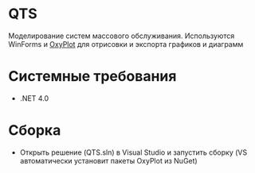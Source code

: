 # QTS
Моделирование систем массового обслуживания. Используются WinForms и [OxyPlot](https://oxyplot.github.io/) для отрисовки и экспорта графиков и диаграмм

# Системные требования
- .NET 4.0

# Сборка
- Открыть решение (QTS.sln) в Visual Studio и запустить сборку (VS автоматически установит пакеты OxyPlot из NuGet)
